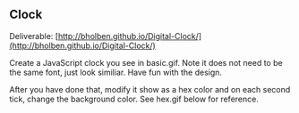## Clock

Deliverable: [http://bholben.github.io/Digital-Clock/](http://bholben.github.io/Digital-Clock/)

Create a JavaScript clock you see in basic.gif.
Note it does not need to be the same font, just look similiar.
Have fun with the design.


After you have done that, modify it show as a hex color and on each second tick, change the background color. See hex.gif below for reference.


